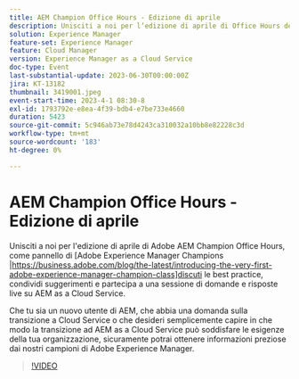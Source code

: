```yaml
---
title: AEM Champion Office Hours - Edizione di aprile
description: Unisciti a noi per l’edizione di aprile di Office Hours dei campioni AEM di Adobe, mentre un gruppo di campioni Adobe Experience Manager discute le best practice, condivide suggerimenti e partecipa a domande e risposte live su AEM as a Cloud Service. Che tu sia un nuovo utente di AEM, che abbia una domanda sulla transizione a Cloud Service o che desideri semplicemente capire in che modo la transizione ad AEM as a Cloud Service può soddisfare le esigenze della tua organizzazione, sicuramente potrai ottenere informazioni preziose dai nostri campioni di Adobe Experience Manager.
solution: Experience Manager
feature-set: Experience Manager
feature: Cloud Manager
version: Experience Manager as a Cloud Service
doc-type: Event
last-substantial-update: 2023-06-30T00:00:00Z
jira: KT-13182
thumbnail: 3419001.jpeg
event-start-time: 2023-4-1 08:30-8
exl-id: 1793792e-e8ea-4f39-bdb4-e7be733e4660
duration: 5423
source-git-commit: 5c946ab73e78d4243ca310032a10bb8e82228c3d
workflow-type: tm+mt
source-wordcount: '183'
ht-degree: 0%

---
```


# AEM Champion Office Hours - Edizione di aprile

Unisciti a noi per l&#39;edizione di aprile di Adobe AEM Champion Office Hours, come pannello di [Adobe Experience Manager Champions |https://business.adobe.com/blog/the-latest/introducing-the-very-first-adobe-experience-manager-champion-class]discuti le best practice, condividi suggerimenti e partecipa a una sessione di domande e risposte live su AEM as a Cloud Service.

Che tu sia un nuovo utente di AEM, che abbia una domanda sulla transizione a Cloud Service o che desideri semplicemente capire in che modo la transizione ad AEM as a Cloud Service può soddisfare le esigenze della tua organizzazione, sicuramente potrai ottenere informazioni preziose dai nostri campioni di Adobe Experience Manager.

>[!VIDEO](https://video.tv.adobe.com/v/3419001/?learn=on)
